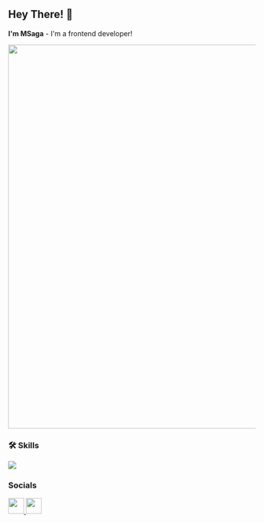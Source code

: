 Hey There! 👋
------------------------
<b>I'm MSaga</b> - I'm a frontend developer!

<div align="left">
  <img width="780" height="auto" src="https://cdna.artstation.com/p/assets/images/images/034/936/130/original/egor-ilyin-s1.gif?1613646676"  />
</div>

### 🛠 Skills

<p align="left">
  <a href="https://skillicons.dev">
    <img src="https://skillicons.dev/icons?i=js,ts,html,css,tailwind,bootstrap,vite,react,redux,nestjs,postgresql,prisma,mongodb,docker" />
  </a>
</p>

### Socials

<p align="left"> <a href="https://www.github.com/MaksSaga" target="_blank" rel="noreferrer"> <picture> <source media="(prefers-color-scheme: dark)" srcset="https://raw.githubusercontent.com/danielcranney/readme-generator/main/public/icons/socials/github-dark.svg" /> <source media="(prefers-color-scheme: light)" srcset="https://raw.githubusercontent.com/danielcranney/readme-generator/main/public/icons/socials/github.svg" /> <img src="https://raw.githubusercontent.com/danielcranney/readme-generator/main/public/icons/socials/github.svg" width="32" height="32" /> </picture> </a> <a href="https://www.linkedin.com/in/makssaga" target="_blank" rel="noreferrer"> <picture> <source media="(prefers-color-scheme: dark)" srcset="https://raw.githubusercontent.com/danielcranney/readme-generator/main/public/icons/socials/linkedin-dark.svg" /> <source media="(prefers-color-scheme: light)" srcset="https://raw.githubusercontent.com/danielcranney/readme-generator/main/public/icons/socials/linkedin.svg" /> <img src="https://raw.githubusercontent.com/danielcranney/readme-generator/main/public/icons/socials/linkedin.svg" width="32" height="32" /> </picture> </a></p>
